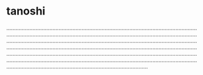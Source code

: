 # tanoshi
....................................................................................................................................................................................................................................................................................................................................................................................................................................................................................................................................................................................................................................................................................................................................................................................................................................................................
